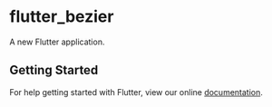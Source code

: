 # flutter_bezier

A new Flutter application.

## Getting Started

For help getting started with Flutter, view our online
[documentation](https://flutter.io/).
